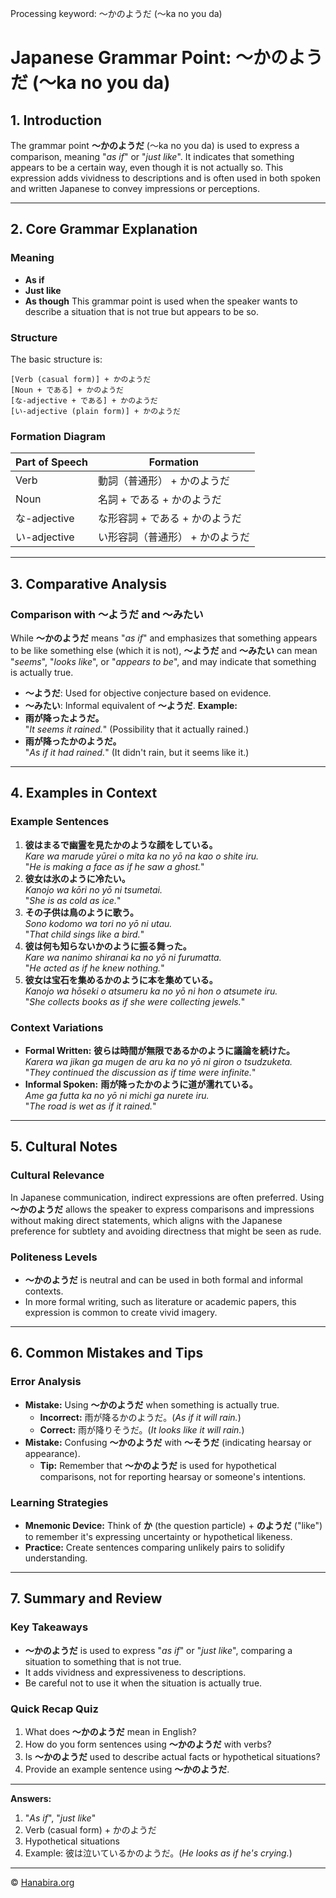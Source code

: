 Processing keyword: ～かのようだ (〜ka no you da)
# Japanese Grammar Point: ～かのようだ (〜ka no you da)

## 1. Introduction
The grammar point **～かのようだ** (〜ka no you da) is used to express a comparison, meaning "*as if*" or "*just like*". It indicates that something appears to be a certain way, even though it is not actually so. This expression adds vividness to descriptions and is often used in both spoken and written Japanese to convey impressions or perceptions.

---
## 2. Core Grammar Explanation
### Meaning
- **As if**
- **Just like**
- **As though**
This grammar point is used when the speaker wants to describe a situation that is not true but appears to be so.
### Structure
The basic structure is:
```
[Verb (casual form)] + かのようだ
[Noun + である] + かのようだ
[な-adjective + である] + かのようだ
[い-adjective (plain form)] + かのようだ
```
### Formation Diagram
| Part of Speech | Formation                            |
|----------------|--------------------------------------|
| Verb           | 動詞（普通形） + かのようだ         |
| Noun           | 名詞 + である + かのようだ          |
| な-adjective   | な形容詞 + である + かのようだ      |
| い-adjective   | い形容詞（普通形） + かのようだ     |
---
## 3. Comparative Analysis
### Comparison with ～ようだ and ～みたい
While **～かのようだ** means "*as if*" and emphasizes that something appears to be like something else (which it is not), **～ようだ** and **～みたい** can mean "*seems*", "*looks like*", or "*appears to be*", and may indicate that something is actually true.
- **～ようだ**: Used for objective conjecture based on evidence.
- **～みたい**: Informal equivalent of **～ようだ**.
**Example:**
- **雨が降ったようだ。**  
  "*It seems it rained.*" (Possibility that it actually rained.)
- **雨が降ったかのようだ。**  
  "*As if it had rained.*" (It didn't rain, but it seems like it.)
---
## 4. Examples in Context
### Example Sentences
1. **彼はまるで幽霊を見たかのような顔をしている。**  
   *Kare wa marude yūrei o mita ka no yō na kao o shite iru.*  
   "*He is making a face as if he saw a ghost.*"
2. **彼女は氷のように冷たい。**  
   *Kanojo wa kōri no yō ni tsumetai.*  
   "*She is as cold as ice.*"
3. **その子供は鳥のように歌う。**  
   *Sono kodomo wa tori no yō ni utau.*  
   "*That child sings like a bird.*"
4. **彼は何も知らないかのように振る舞った。**  
   *Kare wa nanimo shiranai ka no yō ni furumatta.*  
   "*He acted as if he knew nothing.*"
5. **彼女は宝石を集めるかのように本を集めている。**  
   *Kanojo wa hōseki o atsumeru ka no yō ni hon o atsumete iru.*  
   "*She collects books as if she were collecting jewels.*"
### Context Variations
- **Formal Written:**
  **彼らは時間が無限であるかのように議論を続けた。**  
  *Karera wa jikan ga mugen de aru ka no yō ni giron o tsudzuketa.*  
  "*They continued the discussion as if time were infinite.*"
- **Informal Spoken:**
  **雨が降ったかのように道が濡れている。**  
  *Ame ga futta ka no yō ni michi ga nurete iru.*  
  "*The road is wet as if it rained.*"
---
## 5. Cultural Notes
### Cultural Relevance
In Japanese communication, indirect expressions are often preferred. Using **～かのようだ** allows the speaker to express comparisons and impressions without making direct statements, which aligns with the Japanese preference for subtlety and avoiding directness that might be seen as rude.
### Politeness Levels
- **～かのようだ** is neutral and can be used in both formal and informal contexts.
- In more formal writing, such as literature or academic papers, this expression is common to create vivid imagery.
---
## 6. Common Mistakes and Tips
### Error Analysis
- **Mistake:** Using **～かのようだ** when something is actually true.
  - **Incorrect:** 雨が降るかのようだ。(*As if it will rain.*)
  - **Correct:** 雨が降りそうだ。(*It looks like it will rain.*)
- **Mistake:** Confusing **～かのようだ** with **～そうだ** (indicating hearsay or appearance).
  - **Tip:** Remember that **～かのようだ** is used for hypothetical comparisons, not for reporting hearsay or someone's intentions.
### Learning Strategies
- **Mnemonic Device:** Think of **か** (the question particle) + **のようだ** ("like") to remember it's expressing uncertainty or hypothetical likeness.
- **Practice:** Create sentences comparing unlikely pairs to solidify understanding.
---
## 7. Summary and Review
### Key Takeaways
- **～かのようだ** is used to express "*as if*" or "*just like*", comparing a situation to something that is not true.
- It adds vividness and expressiveness to descriptions.
- Be careful not to use it when the situation is actually true.
### Quick Recap Quiz
1. What does **～かのようだ** mean in English?
2. How do you form sentences using **～かのようだ** with verbs?
3. Is **～かのようだ** used to describe actual facts or hypothetical situations?
4. Provide an example sentence using **～かのようだ**.
---
**Answers:**
1. "*As if*", "*just like*"
2. Verb (casual form) + かのようだ
3. Hypothetical situations
4. Example: 彼は泣いているかのようだ。(*He looks as if he's crying.*)


---

© [Hanabira.org](https://hanabira.org)
